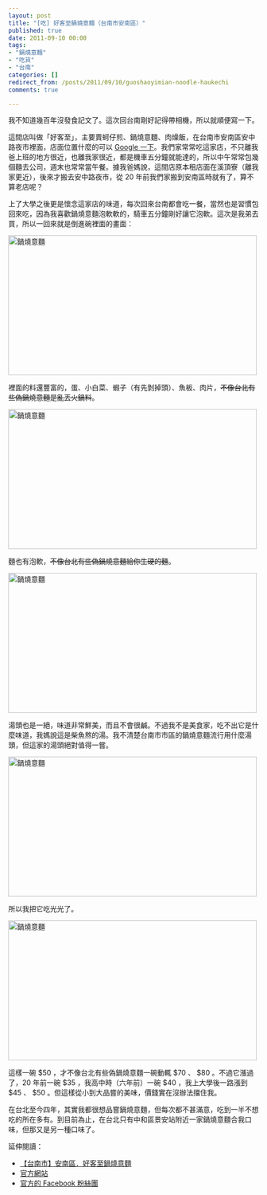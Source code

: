 ```yaml
---
layout: post
title: "[吃] 好客至鍋燒意麵（台南市安南區）"
published: true
date: 2011-09-10 00:00
tags:
- "鍋燒意麵"
- "吃貨"
- "台南"
categories: []
redirect_from: /posts/2011/09/10/guoshaoyimian-noodle-haukechi
comments: true

---
```


我不知道幾百年沒發食記文了。這次回台南剛好記得帶相機，所以就順便寫一下。

這間店叫做「好客至」，主要賣蚵仔煎、鍋燒意麵、肉燥飯，在台南市安南區安中路夜市裡面，店面位置什麼的可以 <a title="Google it" href="http://www.google.com.tw/search?ie=UTF-8&amp;q=%E5%A5%BD%E5%AE%A2%E8%87%B3" target="_blank">Google 一下</a>。我們家常常吃這家店，不只離我爸上班的地方很近，也離我家很近，都是機車五分鐘就能達的，所以中午常常包幾個麵去公司，週末也常常當午餐。據我爸媽說，這間店原本租店面在溪頂寮（離我家更近），後來才搬去安中路夜市，從 20 年前我們家搬到安南區時就有了，算不算老店呢？

<!--more-->

上了大學之後更是懷念這家店的味道，每次回來台南都會吃一餐，當然也是習慣包回來吃，因為我喜歡鍋燒意麵泡軟軟的，騎車五分鐘剛好讓它泡軟。這次是我弟去買，所以一回來就是倒進碗裡面的畫面：

<a title="Flickr 上 chitsaou 的 鍋燒意麵" href="http://www.flickr.com/photos/chitsaou/6132062635/"><img src="http://farm7.static.flickr.com/6204/6132062635_b8e5040d1e.jpg" alt="鍋燒意麵" width="500" height="281" /></a>

裡面的料還豐富的，蛋、小白菜、蝦子（有先剝掉頭）、魚板、肉片，<del>不像台北有些偽鍋燒意麵是亂丟火鍋料</del>。

<a title="Flickr 上 chitsaou 的 鍋燒意麵" href="http://www.flickr.com/photos/chitsaou/6132611014/"><img src="http://farm7.static.flickr.com/6163/6132611014_c2b6741290.jpg" alt="鍋燒意麵" width="500" height="281" /></a>

麵也有泡軟，<del>不像台北有些偽鍋燒意麵給你生硬的麵</del>。

<a title="Flickr 上 chitsaou 的 鍋燒意麵" href="http://www.flickr.com/photos/chitsaou/6132063755/"><img src="http://farm7.static.flickr.com/6193/6132063755_ddab5e289b.jpg" alt="鍋燒意麵" width="500" height="281" /></a>

湯頭也是一絕，味道非常鮮美，而且不會很鹹。不過我不是美食家，吃不出它是什麼味道，我媽說這是柴魚熬的湯。我不清楚台南市市區的鍋燒意麵流行用什麼湯頭，但這家的湯頭絕對值得一嘗。

<a title="Flickr 上 chitsaou 的 鍋燒意麵" href="http://www.flickr.com/photos/chitsaou/6132064299/"><img src="http://farm7.static.flickr.com/6161/6132064299_1072aba57f.jpg" alt="鍋燒意麵" width="500" height="281" /></a>

所以我把它吃光光了。

<a title="Flickr 上 chitsaou 的 鍋燒意麵" href="http://www.flickr.com/photos/chitsaou/6132064721/"><img src="http://farm7.static.flickr.com/6161/6132064721_11110f3190.jpg" alt="鍋燒意麵" width="500" height="281" /></a>

這樣一碗 $50 ，才不像台北有些偽鍋燒意麵一碗動輒 $70 、 $80 。不過它漲過了，20 年前一碗 $35 ，我高中時（六年前）一碗 $40 ，我上大學後一路漲到 $45 、 $50 。但這樣從小到大品嘗的美味，價錢實在沒辦法擋住我。

在台北至今四年，其實我都很想品嘗鍋燒意麵，但每次都不甚滿意，吃到一半不想吃的所在多有。到目前為止，在台北只有中和區景安站附近一家鍋燒意麵合我口味，但那又是另一種口味了。

延伸閱讀：
<ul>
	<li><a href="http://www.wretch.cc/blog/swallowlin/26364590" target="_blank">【台南市】安南區．好客至鍋燒意麵</a></li>
	<li><a href="http://hau.clweb.com.tw/" target="_blank">官方網站</a></li>
	<li><a title="再見，TaiwanMoney" href="https://www.facebook.com/pages/%E5%A5%BD%E5%AE%A2%E8%87%B3/117976048281376?sk=wall" target="_blank">官方的 Facebook 粉絲團</a></li>
</ul>
